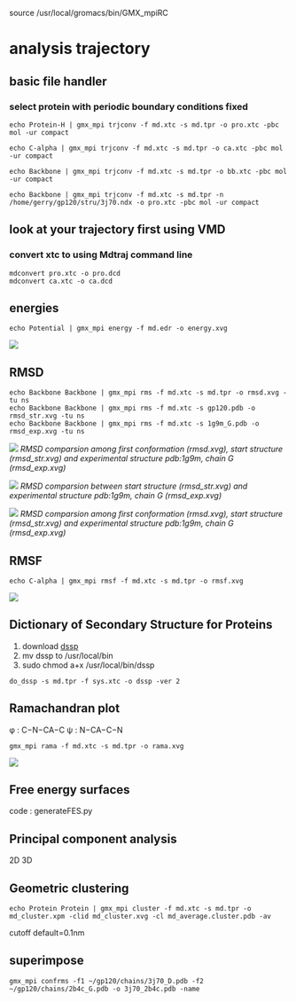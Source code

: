 source /usr/local/gromacs/bin/GMX_mpiRC

# analysis trajectory

## basic file handler

### select protein with periodic boundary conditions fixed
```
echo Protein-H | gmx_mpi trjconv -f md.xtc -s md.tpr -o pro.xtc -pbc mol -ur compact

echo C-alpha | gmx_mpi trjconv -f md.xtc -s md.tpr -o ca.xtc -pbc mol -ur compact

echo Backbone | gmx_mpi trjconv -f md.xtc -s md.tpr -o bb.xtc -pbc mol -ur compact

echo Backbone | gmx_mpi trjconv -f md.xtc -s md.tpr -n /home/gerry/gp120/stru/3j70.ndx -o pro.xtc -pbc mol -ur compact
```

## look at your trajectory first using VMD

### convert xtc to using Mdtraj command line
```
mdconvert pro.xtc -o pro.dcd
mdconvert ca.xtc -o ca.dcd
```

## energies
```
echo Potential | gmx_mpi energy -f md.edr -o energy.xvg
```
![](F:\works\gp120\analysis\energy.png)
## RMSD
```
echo Backbone Backbone | gmx_mpi rms -f md.xtc -s md.tpr -o rmsd.xvg -tu ns
echo Backbone Backbone | gmx_mpi rms -f md.xtc -s gp120.pdb -o rmsd_str.xvg -tu ns
echo Backbone Backbone | gmx_mpi rms -f md.xtc -s 1g9m_G.pdb -o rmsd_exp.xvg -tu ns
```
![](F:\works\gp120\analysis\rmsd_md.png)
*RMSD comparsion among first conformation (rmsd.xvg), start structure (rmsd_str.xvg) and experimental structure pdb:1g9m, chain G (rmsd_exp.xvg)*

![](F:\works\gp120\analysis\rmsd_str_exp.png)
*RMSD comparsion between start structure (rmsd_str.xvg) and experimental structure pdb:1g9m, chain G (rmsd_exp.xvg)*

![](F:\works\gp120\analysis\rmsd_md_str_exp.png)
*RMSD comparsion among first conformation (rmsd.xvg), start structure (rmsd_str.xvg) and experimental structure pdb:1g9m, chain G (rmsd_exp.xvg)*

## RMSF
```
echo C-alpha | gmx_mpi rmsf -f md.xtc -s md.tpr -o rmsf.xvg
```
![](F:\works\gp120\analysis\rmsf.png)

## Dictionary of Secondary Structure for Proteins
1. download [dssp](http://swift.cmbi.ru.nl/gv/dssp/)
2. mv dssp to /usr/local/bin
3. sudo chmod a+x /usr/local/bin/dssp
```
do_dssp -s md.tpr -f sys.xtc -o dssp -ver 2
```

## Ramachandran plot
φ : C−N−CA−C
ψ : N−CA−C−N
```
gmx_mpi rama -f md.xtc -s md.tpr -o rama.xvg
```
![](F:\works\gp120\analysis\rama.png)


## Free energy surfaces
code : generateFES.py

## Principal component analysis
2D 3D

## Geometric clustering
```
echo Protein Protein | gmx_mpi cluster -f md.xtc -s md.tpr -o md_cluster.xpm -clid md_cluster.xvg -cl md_average.cluster.pdb -av
```
cutoff default=0.1nm

## superimpose
```
gmx_mpi confrms -f1 ~/gp120/chains/3j70_D.pdb -f2 ~/gp120/chains/2b4c_G.pdb -o 3j70_2b4c.pdb -name
```

